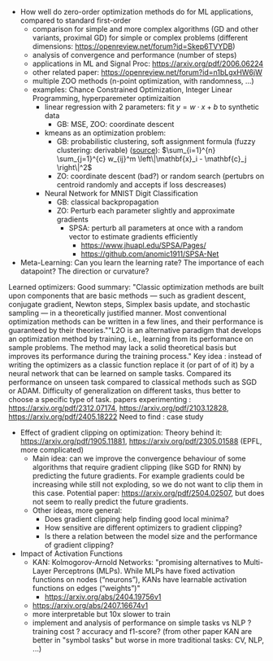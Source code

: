 - How well do zero-order optimization methods do for ML applications, compared to standard first-order
    - comparison for simple and more complex algorithms (GD and other variants, proximal GD) for simple or complex problems (different dimensions: https://openreview.net/forum?id=Skep6TVYDB)
    - analysis of convergence and performance (number of steps)
    - applications in ML and Signal Proc: https://arxiv.org/pdf/2006.06224
    - other related paper: https://openreview.net/forum?id=n1bLgxHW6jW
    - multiple ZOO methods (n-point optimization, with randomness, ...)
    - examples: Chance Constrained Optimization, Integer Linear Programming, hyperparemeter optimizaition 
        - linear regression with 2 parameters: fit $y=w\cdot x + b$ to synthetic data
            - GB: MSE, ZOO: coordinate descent
        - kmeans as an optimization problem:
            - GB: probabilistic clustering, soft assignment formula (fuzzy clustering: derivable) ([source](https://en.wikipedia.org/wiki/Fuzzy_clustering)): $\sum_{i=1}^{n} \sum_{j=1}^{c} w_{ij}^m \left\|\mathbf{x}_i - \mathbf{c}_j \right\|^2$ 
            - ZO: coordinate descent (bad?) or random search (pertubrs on centroid randomly and accepts if loss descreases)
        - Neural Network for MNIST Digit Classification
            - GB: classical backpropagation
            - ZO: Perturb each parameter slightly and approximate gradients
                - SPSA: perturb all parameters at once with a random vector to estimate gradients efficiently 
                    - https://www.jhuapl.edu/SPSA/Pages/
                    - https://github.com/anomic1911/SPSA-Net
- Meta-Learning: Can you learn the learning rate? The importance of each datapoint? The direction or
curvature?

Learned optimizers: 
Good summary: "Classic optimization methods are built upon components that are basic methods — such as gradient descent, conjugate gradient, Newton steps, Simplex basis update, and stochastic sampling — in a theoretically justified manner. Most conventional optimization methods can be written in a few lines, and their performance is guaranteed by their theories.""L2O is an alternative paradigm that develops an optimization method by training, i.e., learning from its performance on sample problems. The method may lack a solid theoretical basis but improves its performance during the training process."
Key idea : instead of writing the optimizers as a classic function replace it (or part of of it) by a neural network that can be learned on sample tasks.
Compared its performance on unseen task compared to classical methods such as SGD or ADAM.
Difficulty of generalization on different tasks, thus better to choose a specific type of task.
papers experimenting : https://arxiv.org/pdf/2312.07174, https://arxiv.org/pdf/2103.12828, https://arxiv.org/pdf/2405.18222
Need to find : case study 

- Effect of gradient clipping on optimization:
    Theory behind it: https://arxiv.org/pdf/1905.11881, https://arxiv.org/pdf/2305.01588 (EPFL, more complicated)
   - Main idea: can we improve the convergence behaviour of some algorithms that require gradient clipping (like SGD for RNN) by predicting the future gradients. For example gradients could be increasing while still not exploding, so we do not want to clip them in this case.
     Potential paper: https://arxiv.org/pdf/2504.02507, but does not seem to really predict the future gradients.
   - Other ideas, more general:
     - Does gradient clipping help finding good local minima?
     - How sensitive are different optimizers to gradient clipping?
     - Is there a relation between the model size and the performance of gradient clipping?
- Impact of Activation Functions
    - KAN: Kolmogorov-Arnold Networks: "promising alternatives to Multi-Layer Perceptrons (MLPs). While MLPs have fixed activation functions on nodes (“neurons”), KANs have learnable activation functions on edges (“weights”)"
        - https://arxiv.org/abs/2404.19756v1
    - https://arxiv.org/abs/2407.16674v1
    - more interpretable but 10x slower to train
    - implement and analysis of performance on simple tasks vs NLP ? training cost ? accuracy and f1-score? (from other paper KAN are better in "symbol tasks" but worse in more traditional tasks: CV, NLP, ...)

